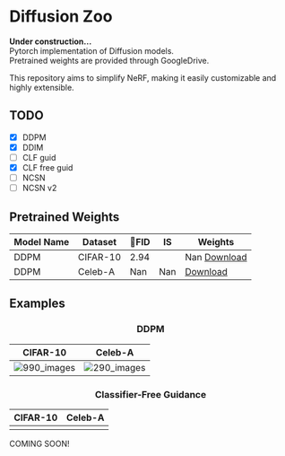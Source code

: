 # Diffusion Zoo

<strong> Under construction... </strong> <br>
Pytorch implementation of Diffusion models.<br>
Pretrained weights are provided through GoogleDrive.

This repository aims to simplify NeRF, making it easily customizable and highly extensible.<br>

## TODO
- [x] DDPM <br>
- [x] DDIM <br>
- [ ] CLF guid <br>
- [x] CLF free guid <br>
- [ ] NCSN <br>
- [ ] NCSN v2 <br>

## Pretrained Weights
| Model Name | Dataset | FID | IS | Weights |
|-|-|-|-|-|
| DDPM | CIFAR-10 | 2.94 | | Nan [Download](https://drive.google.com/file/d/1pVVhg2GQzUz1KWHuv1VczGD6gA9zQuI_/view?usp=drive_link) |
| DDPM | Celeb-A | Nan | Nan | [Download](https://drive.google.com/file/d/1wOw1jAY1qMEiUVBbjOcBQgm_RNJ61Rp6/view?usp=drive_link) |

## Examples
### <center> DDPM </center>
| CIFAR-10 | Celeb-A |
|-|-|
| ![990_images](https://github.com/user-attachments/assets/bc3e0e55-d259-4b0e-ad28-ae5716e1b70c) | ![290_images](https://github.com/user-attachments/assets/891207b8-7b1b-449e-9bad-37278a9bc895) |

### <center> Classifier-Free Guidance </center>
| CIFAR-10 | Celeb-A |
|-|-|
|   |   |
COMING SOON!

